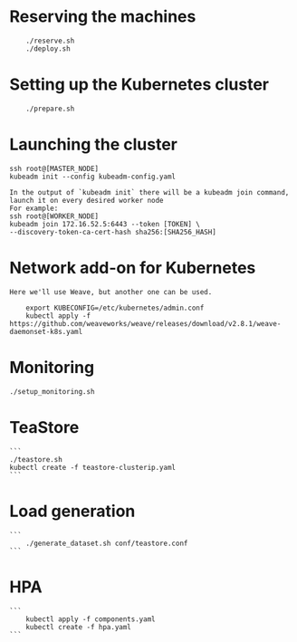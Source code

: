 # Reserving the machines
```
	./reserve.sh
	./deploy.sh
```

# Setting up the Kubernetes cluster
```	
	./prepare.sh
```

# Launching the cluster
	
	ssh root@[MASTER_NODE]
	kubeadm init --config kubeadm-config.yaml

	In the output of `kubeadm init` there will be a kubeadm join command, launch it on every desired worker node
	For example:
	ssh root@[WORKER_NODE]
	kubeadm join 172.16.52.5:6443 --token [TOKEN] \
	--discovery-token-ca-cert-hash sha256:[SHA256_HASH]

# Network add-on for Kubernetes
	Here we'll use Weave, but another one can be used.
```	 
	export KUBECONFIG=/etc/kubernetes/admin.conf
	kubectl apply -f https://github.com/weaveworks/weave/releases/download/v2.8.1/weave-daemonset-k8s.yaml
```

# Monitoring

```
./setup_monitoring.sh
```

# TeaStore

	```
	./teastore.sh
	kubectl create -f teastore-clusterip.yaml
	```

# Load generation

	```
		./generate_dataset.sh conf/teastore.conf 
	```

# HPA

	```
		kubectl apply -f components.yaml
		kubectl create -f hpa.yaml
	```
